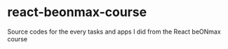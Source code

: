 # react-beonmax-course
Source codes for the every tasks and apps I did from the React beONmax course
